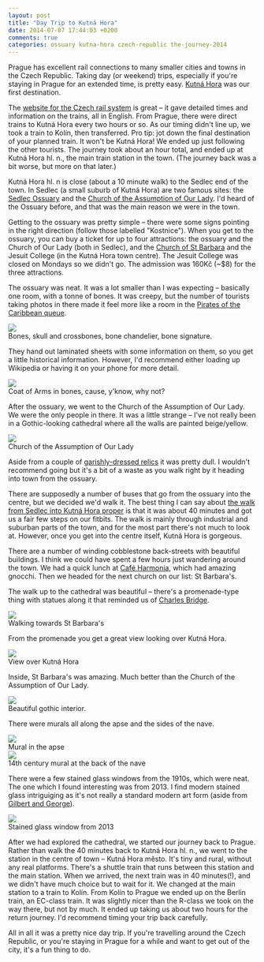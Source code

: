 ```yaml
---
layout: post
title: "Day Trip to Kutná Hora"
date: 2014-07-07 17:44:03 +0200
comments: true
categories: ossuary kutna-hora czech-republic the-journey-2014
---
```


Prague has excellent rail connections to many smaller cities and towns in the Czech Republic. Taking day (or weekend) trips, especially if you're staying in Prague for an extended time, is pretty easy. [Kutná Hora](http://en.wikipedia.org/wiki/Kutn%C3%A1_Hora) was our first destination.

The [website for the Czech rail system](http://www.cd.cz/en/) is great – it gave detailed times and information on the trains, all in English. From Prague, there were direct trains to Kutná Hora every two hours or so. As our timing didn't line up, we took a train to Kolín, then transferred. Pro tip: jot down the final destination of your planned train. It won't be Kutná Hora! We ended up just following the other tourists. The journey took about an hour total, and ended up at Kutná Hora hl. n., the main train station in the town. (The journey back was a bit worse, but more on that later.)

Kutná Hora hl. n is close (about a 10 minute walk) to the Sedlec end of the town. In Sedlec (a small suburb of Kutná Hora) are two famous sites: the [Sedlec Ossuary](http://en.wikipedia.org/wiki/Sedlec_Ossuary) and the [Church of the Assumption of Our Lady](http://en.wikipedia.org/wiki/Church_of_the_Assumption_of_Our_Lady_and_Saint_John_the_Baptist). I'd heard of the Ossuary before, and that was the main reason we were in the town.

Getting to the ossuary was pretty simple – there were some signs pointing in the right direction (follow those labelled "Kostnice"). When you get to the ossuary, you can buy a ticket for up to four attractions: the ossuary and the Church of Our Lady (both in Sedlec), and the [Church of St Barbara](http://en.wikipedia.org/wiki/St._Barbara%27s_Church,_Kutn%C3%A1_Hora) and the Jesuit College (in the Kutná Hora town centre). The Jesuit College was closed on Mondays so we didn't go. The admission was 160Kč (~$8) for the three attractions.

The ossuary was neat. It was a lot smaller than I was expecting – basically one room, with a tonne of bones. It was creepy, but the number of tourists taking photos in there made it feel more like a room in the [Pirates of the Caribbean queue](http://dedicatedtodlp.com/wp-content/uploads/2011/09/potc-queue1.jpg).

<div class="img">
  <a href="{{ root_url }}/images/the-journey/kutna-hora/bones.png">
    <img src="/images/the-journey/kutna-hora/bones.png">
  </a>
  <div class="alt">Bones, skull and crossbones, bone chandelier, bone signature.</div>
</div>

They hand out laminated sheets with some information on them, so you get a little historical information. However, I'd recommend either loading up Wikipedia or having it on your phone for more detail.

<div class="img">
  <a href="{{ root_url }}/images/the-journey/kutna-hora/bone-arms.jpg">
    <img src="/images/the-journey/kutna-hora/bone-arms.jpg">
  </a>
  <div class="alt">Coat of Arms in bones, cause, y'know, why not?</div>
</div>

After the ossuary, we went to the Church of the Assumption of Our Lady. We were the only people in there. It was a little strange – I've not really been in a Gothic-looking cathedral where all the walls are painted beige/yellow.

<div class="img">
  <a href="{{ root_url }}/images/the-journey/kutna-hora/church-of-our-lady.jpg">
    <img src="/images/the-journey/kutna-hora/church-of-our-lady.jpg">
  </a>
  <div class="alt">Church of the Assumption of Our Lady</div>
</div>

Aside from a couple of [garishly-dressed relics](http://www.onestepinto.com/gallery/Kutna%20Hora/DSC_4303_Kutna_OSI.jpg) it was pretty dull. I wouldn't recommend going but it's a bit of a waste as you walk right by it heading into town from the ossuary.

There are supposedly a number of buses that go from the ossuary into the centre, but we decided we'd walk it. The best thing I can say about [the walk from Sedlec into Kutná Hora proper](https://www.google.com/maps/dir/Sedlec+Ossuary,+Z%C3%A1meck%C3%A1,+284+03+Kutn%C3%A1+Hora,+Czech+Republic/St+Barbara's+Church,+Barborsk%C3%A1,+284+01+Kutn%C3%A1+Hora,+Czech+Republic/@49.9533462,15.2670308,15z/data=!3m1!4b1!4m14!4m13!1m5!1m1!1s0x470c40fc635ac54f:0x320cc9caa5f1508e!2m2!1d15.288043!2d49.961782!1m5!1m1!1s0x470c41a6cd710ae9:0xa19ced0f3eeca1db!2m2!1d15.26362!2d49.944911!3e2) is that it was about 40 minutes and got us a fair few steps on our fitbits. The walk is mainly through industrial and suburban parts of the town, and for the most part there's not much to look at. However, once you get into the centre itself, Kutná Hora is gorgeous.

There are a number of winding cobblestone back-streets with beautiful buildings. I think we could have spent a few hours just wandering around the town. We had a quick lunch at [Café Harmonia](http://www.tripadvisor.com/Restaurant_Review-g274701-d1570760-Reviews-Restaurant_Cafe_Harmonia-Kutna_Hora_Central_Bohemian_Region_Bohemia.html), which had amazing gnocchi. Then we headed for the next church on our list: St Barbara's.

The walk up to the cathedral was beautiful – there's a promenade-type thing with statues along it that reminded us of [Charles Bridge](http://en.wikipedia.org/wiki/Charles_Bridge).

<div class="img">
  <a href="{{ root_url }}/images/the-journey/kutna-hora/walk-to-cathedral.jpg">
    <img src="/images/the-journey/kutna-hora/walk-to-cathedral.jpg">
  </a>
  <div class="alt">Walking towards St Barbara's</div>
</div>

From the promenade you get a great view looking over Kutná Hora.

<div class="img">
  <a href="{{ root_url }}/images/the-journey/kutna-hora/view.jpg">
    <img src="/images/the-journey/kutna-hora/view.jpg">
  </a>
  <div class="alt">View over Kutná Hora</div>
</div>

Inside, St Barbara's was amazing. Much better than the Church of the Assumption of Our Lady.

<div class="img">
  <a href="{{ root_url }}/images/the-journey/kutna-hora/st-barbaras.jpg">
    <img src="/images/the-journey/kutna-hora/st-barbaras.jpg">
  </a>
  <div class="alt">Beautiful gothic interior.</div>
</div>

There were murals all along the apse and the sides of the nave.

<div class="img">
  <a href="{{ root_url }}/images/the-journey/kutna-hora/apse-mural.jpg">
    <img src="/images/the-journey/kutna-hora/apse-mural.jpg">
  </a>
  <div class="alt">Mural in the apse</div>
</div>

<div class="img">
  <a href="{{ root_url }}/images/the-journey/kutna-hora/nave-mural.jpg">
    <img src="/images/the-journey/kutna-hora/nave-mural.jpg">
  </a>
  <div class="alt">14th century mural at the back of the nave</div>
</div>

There were a few stained glass windows from the 1910s, which were neat. The one which I found interesting was from 2013. I find modern stained glass intriguiging as it's not really a standard modern art form (aside from [Gilbert and George](http://en.wikipedia.org/wiki/Gilbert_%26_George)).

<div class="img">
  <a href="{{ root_url }}/images/the-journey/kutna-hora/stained-window.jpg">
    <img src="/images/the-journey/kutna-hora/stained-window.jpg">
  </a>
  <div class="alt">Stained glass window from 2013</div>
</div>

After we had explored the cathedral, we started our journey back to Prague. Rather than walk the 40 minutes back to Kutná Hora hl. n., we went to the station in the centre of town – Kutná Hora město. It's tiny and rural, without any real platforms. There's a shuttle train that runs between this station and the main station. When we arrived, the next train was in 40 minutes(!), and we didn't have much choice but to wait for it. We changed at the main station to a train to Kolín. From Kolín to Prague we ended up on the Berlin train, an EC-class train. It was slightly nicer than the R-class we took on the way there, but not by much. It ended up taking us about two hours for the return journey. I'd recommend timing your trip back carefully.

All in all it was a pretty nice day trip. If you're travelling around the Czech Republic, or you're staying in Prague for a while and want to get out of the city, it's a fun thing to do.